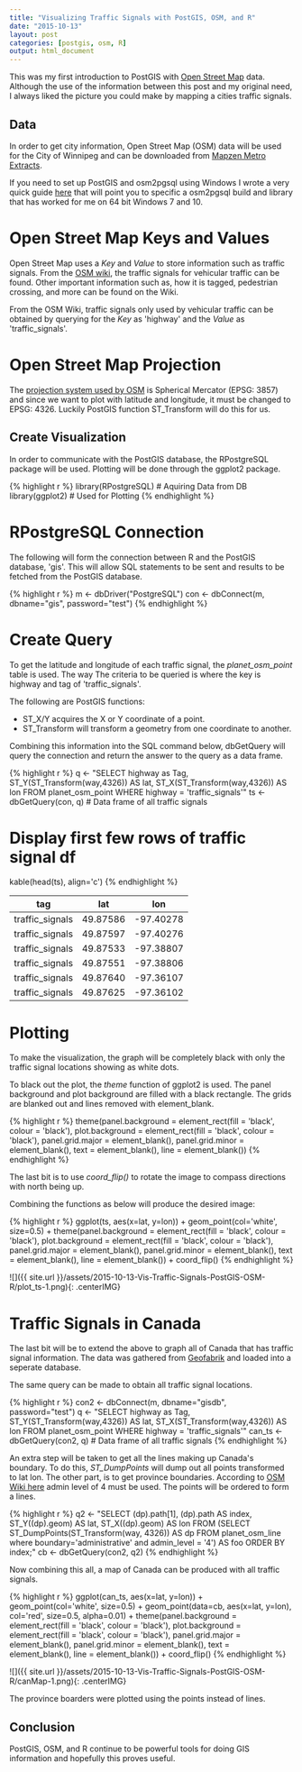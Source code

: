 ```yaml
---
title: "Visualizing Traffic Signals with PostGIS, OSM, and R"
date: "2015-10-13"
layout: post
categories: [postgis, osm, R]
output: html_document
---
```




This was my first introduction to PostGIS with [Open Street Map](http://www.openstreetmap.org/) data.  Although the use of the information between this post and my original need, I always liked the picture you could make by mapping a cities traffic signals.

## Data

In order to get city information, Open Street Map (OSM) data will be used for the City of Winnipeg and can be downloaded from [Mapzen Metro Extracts](https://mapzen.com/data/metro-extracts).  

If you need to set up PostGIS and osm2pgsql using Windows I wrote a very quick guide [here](http://awcull.com/2015/09/30/postgis-osm2pgsql-windows.html) that will point you to specific a osm2pgsql build and library that has worked for me on 64 bit Windows 7 and 10.

# Open Street Map Keys and Values

Open Street Map uses a *Key* and *Value* to store information such as traffic signals.  From the [OSM wiki](http://wiki.openstreetmap.org/wiki/Tag:highway%3Dtraffic_signals), the traffic signals for vehicular traffic can be found.  Other important information such as, how it is tagged, pedestrian crossing, and more can be found on the Wiki.  

From the OSM Wiki, traffic signals only used by vehicular traffic can be obtained by querying for the *Key* as 'highway' and the *Value* as 'traffic_signals'.

# Open Street Map Projection

The [projection system used by OSM](http://wiki.openstreetmap.org/wiki/EPSG:3857) is Spherical Mercator (EPSG: 3857) and since we want to plot with latitude and longitude, it must be changed to EPSG: 4326.  Luckily PostGIS function ST_Transform will do this for us.

## Create Visualization

In order to communicate with the PostGIS database, the RPostgreSQL package will be used.  Plotting will be done through the ggplot2 package.


{% highlight r %}
library(RPostgreSQL) # Aquiring Data from DB
library(ggplot2) # Used for Plotting
{% endhighlight %}

# RPostgreSQL Connection

The following will form the connection between R and the PostGIS database, 'gis'.  This will allow SQL statements to be sent and results to be fetched from the PostGIS database.


{% highlight r %}
m <- dbDriver("PostgreSQL")
con <- dbConnect(m, dbname="gis", password="test")
{% endhighlight %}

# Create Query

To get the latitude and longitude of each traffic signal, the *planet_osm_point* table is used.  The way The criteria to be queried is where the key is highway and tag of 'traffic_signals'.

The following are PostGIS functions:

- ST_X/Y acquires the X or Y coordinate of a point.
- ST_Transform will transform a geometry from one coordinate to another.

Combining this information into the SQL command below, dbGetQuery will query the connection and return the answer to the query as a data frame.


{% highlight r %}
q <- "SELECT 
      highway as Tag, 
      ST_Y(ST_Transform(way,4326)) AS lat, 
      ST_X(ST_Transform(way,4326)) AS lon 
      FROM planet_osm_point
      WHERE highway = 'traffic_signals'" 
ts <- dbGetQuery(con, q) # Data frame of all traffic signals
# Display first few rows of traffic signal df
kable(head(ts), align='c')
{% endhighlight %}



|       tag       |   lat    |    lon    |
|:---------------:|:--------:|:---------:|
| traffic_signals | 49.87586 | -97.40278 |
| traffic_signals | 49.87597 | -97.40276 |
| traffic_signals | 49.87533 | -97.38807 |
| traffic_signals | 49.87551 | -97.38806 |
| traffic_signals | 49.87640 | -97.36107 |
| traffic_signals | 49.87625 | -97.36102 |

# Plotting

To make the visualization, the graph will be completely black with only the traffic signal locations showing as white dots.  

To black out the plot, the *theme* function of ggplot2 is used.  The panel background and plot background are filled with a black rectangle.  The grids are blanked out and lines removed with element_blank.


{% highlight r %}
theme(panel.background = element_rect(fill = 'black', colour = 'black'), plot.background = element_rect(fill = 'black', colour = 'black'),
        panel.grid.major = element_blank(), panel.grid.minor = element_blank(), text = element_blank(), line = element_blank())
{% endhighlight %}

The last bit is to use *coord_flip()* to rotate the image to compass directions with north being up.

Combining the functions as below will produce the desired image:


{% highlight r %}
ggplot(ts, aes(x=lat, y=lon)) + geom_point(col='white', size=0.5) +
  theme(panel.background = element_rect(fill = 'black', colour = 'black'), plot.background = element_rect(fill = 'black', colour = 'black'),
        panel.grid.major = element_blank(), panel.grid.minor = element_blank(), text = element_blank(), line = element_blank()) + coord_flip()
{% endhighlight %}

![]({{ site.url }}/assets/2015-10-13-Vis-Traffic-Signals-PostGIS-OSM-R/plot_ts-1.png){: .centerIMG} 

# Traffic Signals in Canada

The last bit will be to extend the above to graph all of Canada that has traffic signal information.  The data was gathered from [Geofabrik](http://download.geofabrik.de/north-america/canada.html) and loaded into a seperate database.  

The same query can be made to obtain all traffic signal locations.


{% highlight r %}
con2 <- dbConnect(m, dbname="gisdb", password="test")
q <- "SELECT 
      highway as Tag, 
      ST_Y(ST_Transform(way,4326)) AS lat, 
      ST_X(ST_Transform(way,4326)) AS lon 
      FROM planet_osm_point
      WHERE highway = 'traffic_signals'" 
can_ts <- dbGetQuery(con2, q) # Data frame of all traffic signals
{% endhighlight %}

An extra step will be taken to get all the lines making up Canada's boundary.  To do this, *ST_DumpPoints* will dump out all points transformed to lat lon.  The other part, is to get province boundaries.  According to [OSM Wiki here](http://wiki.openstreetmap.org/wiki/Tag:boundary%3Dadministrative) admin level of 4 must be used.  The points will be ordered to form a lines.


{% highlight r %}
q2 <- "SELECT (dp).path[1], (dp).path AS index, ST_Y((dp).geom) AS lat, ST_X((dp).geom) AS lon
FROM (SELECT ST_DumpPoints(ST_Transform(way, 4326)) AS dp
FROM planet_osm_line where boundary='administrative' and admin_level = '4') AS foo
ORDER BY index;"
cb <- dbGetQuery(con2, q2)
{% endhighlight %}

Now combining this all, a map of Canada can be produced with all traffic signals.


{% highlight r %}
ggplot(can_ts, aes(x=lat, y=lon)) + geom_point(col='white', size=0.5) + geom_point(data=cb, aes(x=lat, y=lon), col='red', size=0.5, alpha=0.01) +
  theme(panel.background = element_rect(fill = 'black', colour = 'black'), plot.background = element_rect(fill = 'black', colour = 'black'),
        panel.grid.major = element_blank(), panel.grid.minor = element_blank(), text = element_blank(), line = element_blank()) + coord_flip()
{% endhighlight %}

![]({{ site.url }}/assets/2015-10-13-Vis-Traffic-Signals-PostGIS-OSM-R/canMap-1.png){: .centerIMG} 

The province boarders were plotted using the points instead of lines.

## Conclusion

PostGIS, OSM, and R continue to be powerful tools for doing GIS information and hopefully this proves useful.
